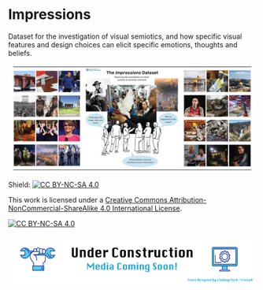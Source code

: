 # Impressions
Dataset for the investigation of visual semiotics, and how specific visual features and design choices can elicit specific emotions, thoughts and beliefs.

<p align="center">
    <img src="figures/readme_viz.png" 
        alt="Visualization of the Impressions Dataset." 
        style="display: block; margin: 0 auto"
    />
<p>

Shield: [![CC BY-NC-SA 4.0][cc-by-nc-sa-shield]][cc-by-nc-sa]

This work is licensed under a
[Creative Commons Attribution-NonCommercial-ShareAlike 4.0 International License][cc-by-nc-sa].

[![CC BY-NC-SA 4.0][cc-by-nc-sa-image]][cc-by-nc-sa]

[cc-by-nc-sa]: http://creativecommons.org/licenses/by-nc-sa/4.0/
[cc-by-nc-sa-image]: https://licensebuttons.net/l/by-nc-sa/4.0/88x31.png
[cc-by-nc-sa-shield]: https://img.shields.io/badge/License-CC%20BY--NC--SA%204.0-lightgrey.svg

<p align="center">
    <img src="figures/under_const_media.png" 
        alt="Under construction sign." 
        style="display: block; margin: 0 auto"
        height="100"
    />
<p>
